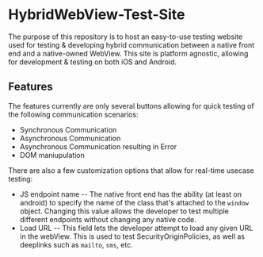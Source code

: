 # HybridWebView-Test-Site

The purpose of this repository is to host an easy-to-use testing website used for testing & developing hybrid communication between a native front end and a native-owned WebView. This site is platform agnostic, allowing for development & testing on both iOS and Android.

## Features
The features currently are only several buttons allowing for quick testing of the following communication scenarios:
* Synchronous Communication
* Asynchronous Communication
* Asynchronous Communication resulting in Error
* DOM maniupulation

There are also a few customization options that allow for real-time usecase testing:
* JS endpoint name -- The native front end has the ability (at least on android) to specify the name of the class that's attached to the `window` object. Changing this value allows the developer to test multiple different endpoints without changing any native code.
* Load URL -- This field lets the developer attempt to load any given URL in the webView. This is used to test SecurityOriginPolicies, as well as deeplinks such as `mailto`, `sms`, etc.
